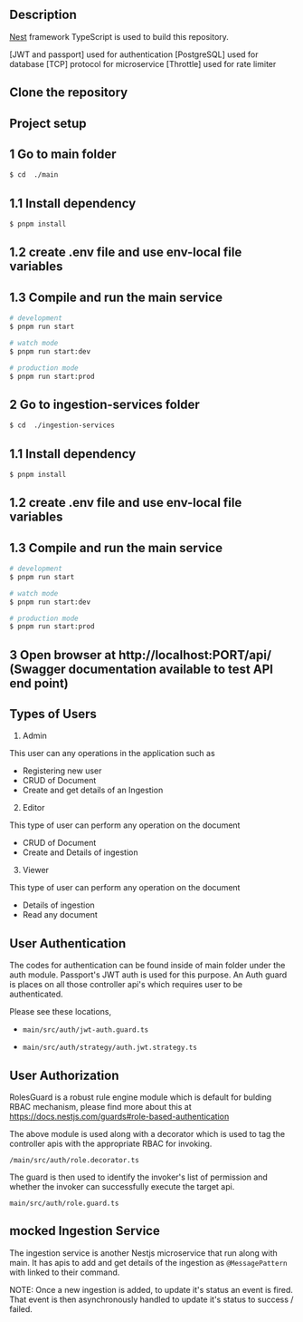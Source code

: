 ## Description

[Nest](https://github.com/nestjs/nest) framework TypeScript is used to build this repository.

[JWT and passport] used for authentication
[PostgreSQL] used for database
[TCP] protocol for microservice
[Throttle] used for rate limiter

## Clone the repository 

## Project setup

## 1 Go to main folder

```bash
$ cd  ./main
```
## 1.1 Install dependency
```bash
$ pnpm install
```

## 1.2 create .env file and use env-local file variables

## 1.3 Compile and run the main service

```bash
# development
$ pnpm run start

# watch mode
$ pnpm run start:dev

# production mode
$ pnpm run start:prod
```

## 2 Go to ingestion-services folder

```bash
$ cd  ./ingestion-services

```

## 1.1 Install dependency
```bash
$ pnpm install
```

## 1.2 create .env file and use env-local file variables

## 1.3 Compile and run the main service

```bash
# development
$ pnpm run start

# watch mode
$ pnpm run start:dev

# production mode
$ pnpm run start:prod
```

## 3 Open browser at http://localhost:PORT/api/ (Swagger documentation available to test API end point)


## Types of Users
1. Admin
  
  This user can any operations in the application such as

  - Registering new user
  - CRUD of Document
  - Create and get details of an Ingestion

2. Editor

  This type of user can perform any operation on the document

  - CRUD of Document
  - Create and Details of ingestion

3. Viewer

  This type of user can perform any operation on the document

  - Details of ingestion
  - Read any document

## User Authentication

The codes for authentication can be found inside of main folder under the auth module. Passport's JWT auth is used for this purpose. An Auth guard is places on all those controller api's which requires user to be authenticated.

Please see these locations,

- `main/src/auth/jwt-auth.guard.ts`

- `main/src/auth/strategy/auth.jwt.strategy.ts` 

## User Authorization

RolesGuard is a robust rule engine module which is default for bulding RBAC mechanism, please find more about this at https://docs.nestjs.com/guards#role-based-authentication

The above module is used along with a decorator which is used to tag the controller apis with the appropriate RBAC for invoking.

`/main/src/auth/role.decorator.ts`

The guard is then used to identify the invoker's list of permission and whether the invoker can successfully execute the target api.

`main/src/auth/role.guard.ts`


## mocked Ingestion Service

The ingestion service is another Nestjs microservice that run along with main. It has apis to add and get details of the ingestion as `@MessagePattern` with linked to their command.

NOTE: 
Once a new ingestion is added,  to update it's status an event is fired. That event is then asynchronously handled to update it's status to success / failed.